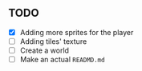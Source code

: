## TODO

- [x] Adding more sprites for the player
- [ ] Adding tiles' texture
- [ ] Create a world
- [ ] Make an actual `READMD.md`